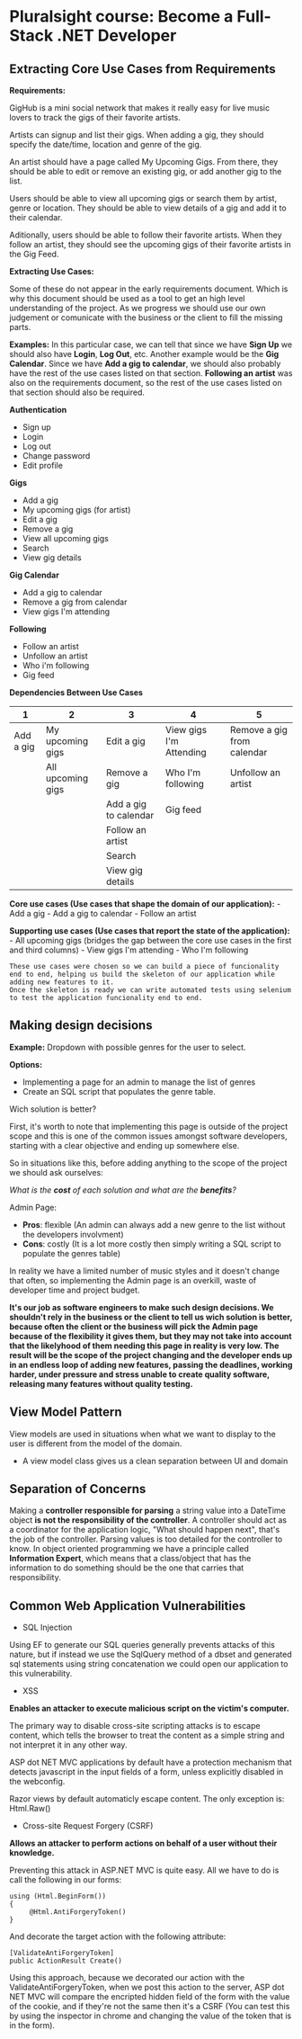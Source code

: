 # Pluralsight course: Become a Full-Stack .NET Developer


## Extracting Core Use Cases from Requirements

**Requirements:**

GigHub is a mini social network that makes it really easy for live music lovers to track the gigs of their favorite artists.

Artists can signup and list their gigs. When adding a gig, they should specify the date/time, location and genre of the gig.

An artist should have a page called My Upcoming Gigs. From there, they should be able to edit or remove an existing gig, or add another gig to the list.

Users should be able to view all upcoming gigs or search them by artist, genre or location. They should be able to view details of a gig and add it to their calendar.

Aditionally, users should be able to follow their favorite artists. When they follow an artist, they should see the upcoming gigs of their favorite artists in the Gig Feed.

**Extracting Use Cases:**

Some of these do not appear in the early requirements document. Which is why this document should be used as a tool to get an high level understanding of the project.
As we progress we should use our own judgement or comunicate with the business or the client to fill the missing parts.

**Examples:**
In this particular case, we can tell that since we have **Sign Up** we should also have **Login**, **Log Out**, etc.
Another example would be the **Gig Calendar**. Since we have **Add a gig to calendar**, we should also probably have the rest of the use cases listed on that section.
**Following an artist** was also on the requirements document, so the rest of the use cases listed on that section should also be required.

**Authentication**
- Sign up 
- Login 
- Log out 
- Change password 
- Edit profile

**Gigs**
- Add a gig
- My upcoming gigs (for artist)
- Edit a gig
- Remove a gig
- View all upcoming gigs
- Search
- View gig details

**Gig Calendar**
- Add a gig to calendar
- Remove a gig from calendar
- View gigs I'm attending

**Following**
- Follow an artist
- Unfollow an artist
- Who i'm following
- Gig feed

**Dependencies Between Use Cases**

|   1       |       2           |           3           |            4            |               5            |
| --------- | ----------------- | --------------------- | ----------------------- | -------------------------- |
| Add a gig | My upcoming gigs  | Edit a gig            | View gigs I'm Attending | Remove a gig from calendar |
|           | All upcoming gigs | Remove a gig          | Who I'm following       | Unfollow an artist         |
|           |                   | Add a gig to calendar | Gig feed                |                            |
|           |                   | Follow an artist      |                         |                            |
|           |                   | Search                |                         |                            |
|           |                   | View gig details      |                         |                            |

**Core use cases (Use cases that shape the domain of our application):**
    - Add a gig
    - Add a gig to calendar
    - Follow an artist

**Supporting use cases (Use cases that report the state of the application):**
    - All upcoming gigs (bridges the gap between the core use cases in the first and third columns)
    - View gigs I'm attending
    - Who I'm following

    These use cases were chosen so we can build a piece of funcionality end to end, helping us build the skeleton of our application while adding new features to it.
    Once the skeleton is ready we can write automated tests using selenium to test the application funcionality end to end.

## Making design decisions

**Example:** Dropdown with possible genres for the user to select.

**Options:** 
- Implementing a page for an admin to manage the list of genres
- Create an SQL script that populates the genre table.

Wich solution is better?

First, it's worth to note that implementing this page is outside of the project scope and this is one of the common issues amongst software developers, starting with a clear objective and ending up somewhere else.

So in situations like this, before adding anything to the scope of the project we should ask ourselves:

*What is the **cost** of each solution and what are the **benefits**?*

Admin Page:
- **Pros**: flexible (An admin can always add a new genre to the list without the developers involvment)
- **Cons**: costly (It is a lot more costly then simply writing a SQL script to populate the genres table)

In reality we have a limited number of music styles and it doesn't change that often, so implementing the Admin page is an overkill, waste of developer time and project budget.

**It's our job as software engineers to make such design decisions. We shouldn't rely in the business or the client to tell us wich solution is better, because often the client or the business will pick the Admin page because of the flexibility it gives them, but they may not take into account that the likelyhood of them needing this page in reality is very low. The result will be the scope of the project changing and the developer ends up in an endless loop of adding new features, passing the deadlines, working harder, under pressure and stress unable to create quality software, releasing many features without quality testing.**

## View Model Pattern

View models are used in situations when what we want to display to the user is different from the model of the domain.

- A view model class gives us a clean separation between UI and domain

## Separation of Concerns

Making a **controller responsible for parsing** a string value into a DateTime object **is not the responsibility of the controller**. A controller should act as a coordinator for the application logic, "What should happen next", that's the job of the controller. Parsing values is too detailed for the controller to know. In object oriented programming we have a principle called **Information Expert**, which means that a class/object that has the information to do something should be the one that carries that responsibility.

## Common Web Application Vulnerabilities

- SQL Injection

Using EF to generate our SQL queries generally prevents attacks of this nature, but if instead we use the SqlQuery method of a dbset and generated sql statements using string concatenation we could open our application to this vulnerability. 

- XSS

**Enables an attacker to execute malicious script on the victim's computer.**

The primary way to disable cross-site scripting attacks is to escape content, which tells the browser to treat the content as a simple string and not interpret it in any other way.

ASP dot NET MVC applications by default have a protection mechanism that detects javascript in the input fields of a form, unless explicitly disabled in the webconfig.

Razor views by default automaticly escape content. The only exception is: Html.Raw()

- Cross-site Request Forgery (CSRF)

**Allows an attacker to perform actions on behalf of a user without their knowledge.**

Preventing this attack in ASP.NET MVC is quite easy. All we have to do is call the following in our forms:

    using (Html.BeginForm())
    {
         @Html.AntiForgeryToken()
    }


And decorate the target action with the following attribute:

    [ValidateAntiForgeryToken]
    public ActionResult Create()

Using this approach, because we decorated our action with the ValidateAntiForgeryToken, when we post this action to the server, ASP dot NET MVC will compare the encripted hidden field of the form with the value of the cookie, and if they're not the same then it's a CSRF (You can test this by using the inspector in chrome and changing the value of the token that is in the form).